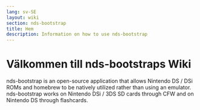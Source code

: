 ```yaml
---
lang: sv-SE
layout: wiki
section: nds-bootstrap
title: Hem
description: Information on how to use nds-bootstrap
---
```


# Välkommen till nds-bootstraps Wiki

nds-bootstrap is an open-source application that allows Nintendo DS / DSi ROMs and homebrew to be natively utilized rather than using an emulator. nds-bootstrap works on Nintendo DSi / 3DS SD cards through CFW and on Nintendo DS through flashcards.
